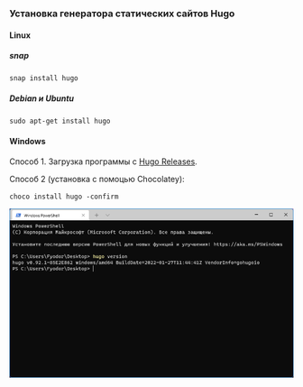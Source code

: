 ### Установка генератора статических сайтов Hugo

#### Linux

##### snap

```
snap install hugo
```

##### Debian и Ubuntu

```
sudo apt-get install hugo
```

#### Windows

Способ 1. Загрузка программы с [Hugo Releases](https://github.com/gohugoio/hugo/releases).

Способ 2 (установка с помоцью Chocolatey):

```
choco install hugo -confirm
```

![](hugo-version.png)
